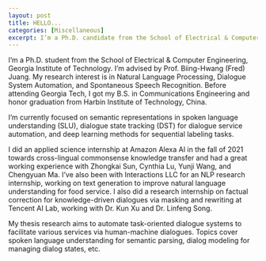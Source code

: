 ```yaml
---
layout: post
title: HELLO...
categories: [Miscellaneous]
excerpt: I’m a Ph.D. candidate from the School of Electrical & Computer Engineering, Georgia Institute of Technology. I’m advised by Prof. Biing-Hwang (Fred) Juang. My research interest is in Natural Language Processing, Dialogue System Automation, and Spontaneous Speech Recognition. Before attending Georgia Tech, I got my B.S. in Communications Engineering and honor graduation from Harbin Institute of Technology, China.
---
```


I’m a Ph.D. student from the School of Electrical & Computer Engineering, Georgia Institute of Technology. I’m advised by Prof. Biing-Hwang (Fred) Juang. My research interest is in Natural Language Processing, Dialogue System Automation, and Spontaneous Speech Recognition. Before attending Georgia Tech, I got my B.S. in Communications Engineering and honor graduation from Harbin Institute of Technology, China.

I’m currently focused on semantic representations in spoken language understanding (SLU), dialogue state tracking (DST) for dialogue service automation, and deep learning methods for sequential labeling tasks. 

I did an applied science internship at Amazon Alexa AI in the fall of 2021 towards cross-lingual commonsense knowledge transfer and had a great working experience with Zhongkai Sun, Cynthia Lu, Yunji Wang, and Chengyuan Ma. I’ve also been with Interactions LLC for an NLP research internship, working on text generation to improve natural language understanding for food service. I also did a research internship on factual correction for knowledge-driven dialogues via masking and rewriting at Tencent AI Lab, working with Dr. Kun Xu and Dr. Linfeng Song.

My thesis research aims to automate task-oriented dialogue systems to facilitate various services via human-machine dialogues. Topics cover spoken language understanding for semantic parsing, dialog modeling for managing dialog states, etc.
